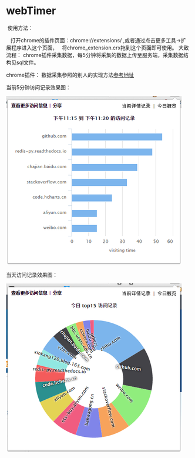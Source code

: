 # webTimer
  使用方法：
  
    打开chrome的插件页面：chrome://extensions/ ,或者通过点击更多工具->扩展程序进入这个页面，
    将chrome_extension.crx拖到这个页面即可使用。
  大致流程：
    chrome插件采集数据，每5分钟将采集的数据上传至服务端，采集数据结构见sql文件。
    
  chrome插件：
    数据采集参照的别人的实现方法[参考地址](https://github.com/dskang/webtimer)

当前5分钟访问记录效果图：

![image](https://github.com/EchoUtopia/webTimer/blob/master/chrome_extension/screen_1.png)

当天访问记录效果图：

![image](https://github.com/EchoUtopia/webTimer/blob/master/chrome_extension/screen_2.png)
    
